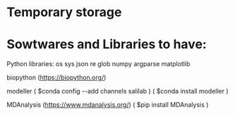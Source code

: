 # Temporary storage

# Sowtwares and Libraries to have:

Python libraries:
os
sys
json
re
glob
numpy
argparse
matplotlib

biopython
(https://biopython.org/)

modeller
(  $conda config --add channels salilab  )
(  $conda install modeller               )

MDAnalysis
(https://www.mdanalysis.org/)
(  $pip install MDAnalysis  )
